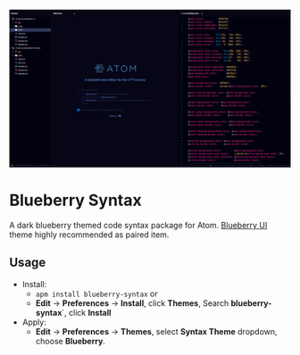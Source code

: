 <h4 align="center">
   <img src="https://raw.githubusercontent.com/stephenlake/atom-blueberry-syntax/master/assets/blueberry.png" width="800">
</h4>

# Blueberry Syntax

A dark blueberry themed code syntax package for Atom. [Blueberry UI](https://github.com/stephenlake/atom-blueberry-ui) theme highly recommended as paired item.

## Usage
- Install:
   - `apm install blueberry-syntax` or
   - **Edit** -> **Preferences** -> **Install**, click **Themes**, Search **blueberry-syntax**`, click **Install**
- Apply:
   - **Edit** -> **Preferences** -> **Themes**, select **Syntax Theme** dropdown, choose **Blueberry**.
